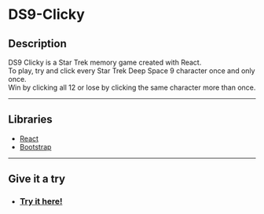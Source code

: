 # DS9-Clicky

## Description  
DS9 Clicky is a Star Trek memory game created with React. <br>
To play, try and click every Star Trek Deep Space 9 character once and only once. <br>
Win by clicking all 12 or lose by clicking the same character more than once.
***
## Libraries
   * [React](https://reactjs.org/)
   * [Bootstrap](https://getbootstrap.com/)

***
## **Give it a try**
* ### [Try it here!](http://travishill1.github.io/DS9-Clicky)
